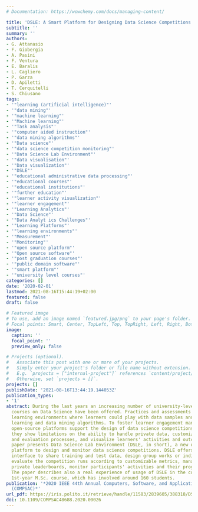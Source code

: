 ```yaml
---
# Documentation: https://wowchemy.com/docs/managing-content/

title: 'DSLE: A Smart Platform for Designing Data Science Competitions'
subtitle: ''
summary: ''
authors:
- G. Attanasio
- F. Giobergia
- A. Pasini
- F. Ventura
- E. Baralis
- L. Cagliero
- P. Garza
- D. Apiletti
- T. Cerquitelli
- S. Chiusano
tags:
- '"learning (artificial intelligence)"'
- '"data mining"'
- '"machine learning"'
- '"Machine learning"'
- '"Task analysis"'
- '"computer aided instruction"'
- '"data mining algorithms"'
- '"Data science"'
- '"data science competition monitoring"'
- '"Data Science Lab Environment"'
- '"data visualisation"'
- '"Data visualization"'
- '"DSLE"'
- '"educational administrative data processing"'
- '"educational courses"'
- '"educational institutions"'
- '"further education"'
- '"learner activity visualization"'
- '"learner engagement"'
- '"Learning Analytics"'
- '"Data Science"'
- '"Data Analyt ics Challenges"'
- '"Learning Platforms"'
- '"learning environments"'
- '"Measurement"'
- '"Monitoring"'
- '"open source platform"'
- '"Open source software"'
- '"post graduation courses"'
- '"public domain software"'
- '"smart platform"'
- '"university level courses"'
categories: []
date: '2020-02-01'
lastmod: 2021-08-16T15:44:19+02:00
featured: false
draft: false

# Featured image
# To use, add an image named `featured.jpg/png` to your page's folder.
# Focal points: Smart, Center, TopLeft, Top, TopRight, Left, Right, BottomLeft, Bottom, BottomRight.
image:
  caption: ''
  focal_point: ''
  preview_only: false

# Projects (optional).
#   Associate this post with one or more of your projects.
#   Simply enter your project's folder or file name without extension.
#   E.g. `projects = ["internal-project"]` references `content/project/deep-learning/index.md`.
#   Otherwise, set `projects = []`.
projects: []
publishDate: '2021-08-16T13:44:19.144053Z'
publication_types:
- '1'
abstract: During the last years an increasing number of university-level and post-graduation
  courses on Data Science have been offered. Practices and assessments need specific
  learning environments where learners could play with data samples and run machine
  learning and data mining algorithms. To foster learner engagement many closed-and
  open-source platforms support the design of data science competitions. However,
  they show limitations on the ability to handle private data, customize the analytics
  and evaluation processes, and visualize learners' activities and outcomes. This
  paper presents Data Science Lab Environment (DSLE, in short), a new open-source
  platform to design and monitor data science competitions. DSLE offers a easily configurable
  interface to share training and test data, design group works or individual sessions,
  evaluate the competition runs according to customizable metrics, manage public and
  private leaderboards, monitor participants' activities and their progress over time.
  The paper describes also a real experience of usage of DSLE in the context of a
  1st-year M.Sc. course, which has involved around 160 students.
publication: '*2020 IEEE 44th Annual Computers, Software, and Applications Conference
  (COMPSAC)*'
url_pdf: https://iris.polito.it/retrieve/handle/11583/2839605/388318/DSL_IEEECompsac2020_accepted_version.pdf
doi: 10.1109/COMPSAC48688.2020.00026
---
```

